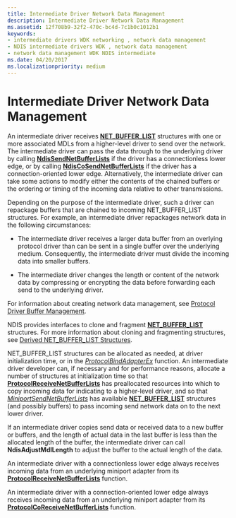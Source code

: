 ```yaml
---
title: Intermediate Driver Network Data Management
description: Intermediate Driver Network Data Management
ms.assetid: 12f708b9-32f2-470c-bc4d-7c1b0c1012b1
keywords:
- intermediate drivers WDK networking , network data management
- NDIS intermediate drivers WDK , network data management
- network data management WDK NDIS intermediate
ms.date: 04/20/2017
ms.localizationpriority: medium
---
```


# Intermediate Driver Network Data Management





An intermediate driver receives [**NET\_BUFFER\_LIST**](/windows-hardware/drivers/ddi/nbl/ns-nbl-net_buffer_list) structures with one or more associated MDLs from a higher-level driver to send over the network. The intermediate driver can pass the data through to the underlying driver by calling [**NdisSendNetBufferLists**](/windows-hardware/drivers/ddi/ndis/nf-ndis-ndissendnetbufferlists) if the driver has a connectionless lower edge, or by calling [**NdisCoSendNetBufferLists**](/windows-hardware/drivers/ddi/ndis/nf-ndis-ndiscosendnetbufferlists) if the driver has a connection-oriented lower edge. Alternatively, the intermediate driver can take some actions to modify either the contents of the chained buffers or the ordering or timing of the incoming data relative to other transmissions.

Depending on the purpose of the intermediate driver, such a driver can repackage buffers that are chained to incoming NET\_BUFFER\_LIST structures. For example, an intermediate driver repackages network data in the following circumstances:

-   The intermediate driver receives a larger data buffer from an overlying protocol driver than can be sent in a single buffer over the underlying medium. Consequently, the intermediate driver must divide the incoming data into smaller buffers.

-   The intermediate driver changes the length or content of the network data by compressing or encrypting the data before forwarding each send to the underlying driver.

For information about creating network data management, see [Protocol Driver Buffer Management](protocol-driver-buffer-management.md).

NDIS provides interfaces to clone and fragment [**NET\_BUFFER\_LIST**](/windows-hardware/drivers/ddi/nbl/ns-nbl-net_buffer_list) structures. For more information about cloning and fragmenting structures, see [Derived NET\_BUFFER\_LIST Structures](derived-net-buffer-list-structures.md).

NET\_BUFFER\_LIST structures can be allocated as needed, at driver initialization time, or in the [*ProtocolBindAdapterEx*](/windows-hardware/drivers/ddi/ndis/nc-ndis-protocol_bind_adapter_ex) function. An intermediate driver developer can, if necessary and for performance reasons, allocate a number of structures at initialization time so that [**ProtocolReceiveNetBufferLists**](/windows-hardware/drivers/ddi/ndis/nc-ndis-protocol_receive_net_buffer_lists) has preallocated resources into which to copy incoming data for indicating to a higher-level driver, and so that [*MiniportSendNetBufferLists*](/windows-hardware/drivers/ddi/ndis/nc-ndis-miniport_send_net_buffer_lists) has available [**NET\_BUFFER\_LIST**](/windows-hardware/drivers/ddi/nbl/ns-nbl-net_buffer_list) structures (and possibly buffers) to pass incoming send network data on to the next lower driver.

If an intermediate driver copies send data or received data to a new buffer or buffers, and the length of actual data in the last buffer is less than the allocated length of the buffer, the intermediate driver can call **NdisAdjustMdlLength** to adjust the buffer to the actual length of the data.

An intermediate driver with a connectionless lower edge always receives incoming data from an underlying miniport adapter from its [**ProtocolReceiveNetBufferLists**](/windows-hardware/drivers/ddi/ndis/nc-ndis-protocol_receive_net_buffer_lists) function.

An intermediate driver with a connection-oriented lower edge always receives incoming data from an underlying miniport adapter from its [**ProtocolCoReceiveNetBufferLists**](/windows-hardware/drivers/ddi/ndis/nc-ndis-protocol_co_receive_net_buffer_lists) function.

 

